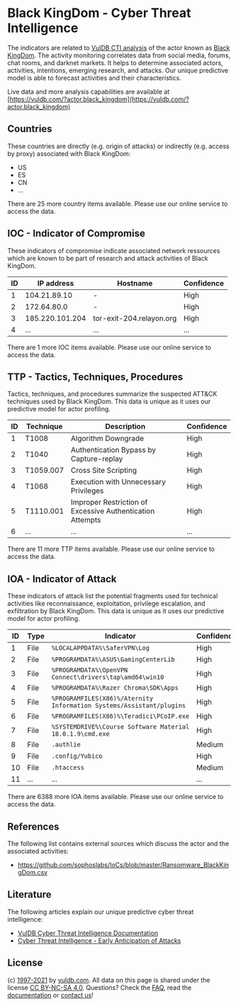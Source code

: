 # Black KingDom - Cyber Threat Intelligence

The indicators are related to [VulDB CTI analysis](https://vuldb.com/?doc.cti) of the actor known as [Black KingDom](https://vuldb.com/?actor.black_kingdom). The activity monitoring correlates data from social media, forums, chat rooms, and darknet markets. It helps to determine associated actors, activities, intentions, emerging research, and attacks. Our unique predictive model is able to forecast activities and their characteristics.

Live data and more analysis capabilities are available at [https://vuldb.com/?actor.black_kingdom](https://vuldb.com/?actor.black_kingdom)

## Countries

These countries are directly (e.g. origin of attacks) or indirectly (e.g. access by proxy) associated with Black KingDom:

* US
* ES
* CN
* ...

There are 25 more country items available. Please use our online service to access the data.

## IOC - Indicator of Compromise

These indicators of compromise indicate associated network ressources which are known to be part of research and attack activities of Black KingDom.

ID | IP address | Hostname | Confidence
-- | ---------- | -------- | ----------
1 | 104.21.89.10 | - | High
2 | 172.64.80.0 | - | High
3 | 185.220.101.204 | tor-exit-204.relayon.org | High
4 | ... | ... | ...

There are 1 more IOC items available. Please use our online service to access the data.

## TTP - Tactics, Techniques, Procedures

Tactics, techniques, and procedures summarize the suspected ATT&CK techniques used by Black KingDom. This data is unique as it uses our predictive model for actor profiling.

ID | Technique | Description | Confidence
-- | --------- | ----------- | ----------
1 | T1008 | Algorithm Downgrade | High
2 | T1040 | Authentication Bypass by Capture-replay | High
3 | T1059.007 | Cross Site Scripting | High
4 | T1068 | Execution with Unnecessary Privileges | High
5 | T1110.001 | Improper Restriction of Excessive Authentication Attempts | High
6 | ... | ... | ...

There are 11 more TTP items available. Please use our online service to access the data.

## IOA - Indicator of Attack

These indicators of attack list the potential fragments used for technical activities like reconnaissance, exploitation, privilege escalation, and exfiltration by Black KingDom. This data is unique as it uses our predictive model for actor profiling.

ID | Type | Indicator | Confidence
-- | ---- | --------- | ----------
1 | File | `%LOCALAPPDATA%\SaferVPN\Log` | High
2 | File | `%PROGRAMDATA%\ASUS\GamingCenterLib` | High
3 | File | `%PROGRAMDATA%\OpenVPN Connect\drivers\tap\amd64\win10` | High
4 | File | `%PROGRAMDATA%\Razer Chroma\SDK\Apps` | High
5 | File | `%PROGRAMFILES(X86)%/Aternity Information Systems/Assistant/plugins` | High
6 | File | `%PROGRAMFILES(X86)%\Teradici\PCoIP.exe` | High
7 | File | `%SYSTEMDRIVE%\Course Software Material 18.0.1.9\cmd.exe` | High
8 | File | `.authlie` | Medium
9 | File | `.config/Yubico` | High
10 | File | `.htaccess` | Medium
11 | ... | ... | ...

There are 6388 more IOA items available. Please use our online service to access the data.

## References

The following list contains external sources which discuss the actor and the associated activities:

* https://github.com/sophoslabs/IoCs/blob/master/Ransomware_BlackKingDom.csv

## Literature

The following articles explain our unique predictive cyber threat intelligence:

* [VulDB Cyber Threat Intelligence Documentation](https://vuldb.com/?doc.cti)
* [Cyber Threat Intelligence - Early Anticipation of Attacks](https://www.scip.ch/en/?labs.20201022)

## License

(c) [1997-2021](https://vuldb.com/?doc.changelog) by [vuldb.com](https://vuldb.com/?doc.about). All data on this page is shared under the license [CC BY-NC-SA 4.0](https://creativecommons.org/licenses/by-nc-sa/4.0/). Questions? Check the [FAQ](https://vuldb.com/?doc.faq), read the [documentation](https://vuldb.com/?doc) or [contact us](https://vuldb.com/?contact)!
